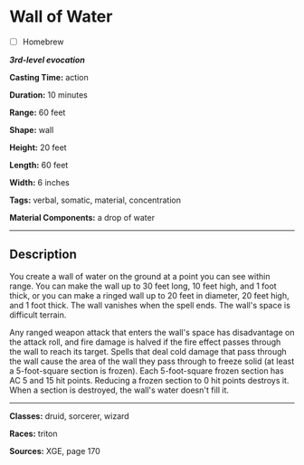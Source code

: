 # Wall of Water

- [ ] Homebrew

***3rd-level evocation***

**Casting Time:** action

**Duration:** 10 minutes

**Range:** 60 feet

**Shape:** wall

**Height:** 20 feet

**Length:** 60 feet

**Width:** 6 inches

**Tags:** verbal, somatic, material, concentration

**Material Components:** a drop of water

---

## Description
You create a wall of water on the ground at a point you can see within range.
You can make the wall up to 30 feet long, 10 feet high, and 1 foot thick, or you can make a ringed wall up to 20 feet in diameter, 20 feet high, and 1 foot thick.
The wall vanishes when the spell ends.
The wall's space is difficult terrain.

Any ranged weapon attack that enters the wall's space has disadvantage on the attack roll, and fire damage is halved if the fire effect passes through the wall to reach its target.
Spells that deal cold damage that pass through the wall cause the area of the wall they pass through to freeze solid (at least a 5-foot-square section is frozen).
Each 5-foot-square frozen section has AC 5 and 15 hit points.
Reducing a frozen section to 0 hit points destroys it.
When a section is destroyed, the wall's water doesn't fill it.

---

**Classes:** druid, sorcerer, wizard

**Races:** triton

**Sources:** XGE, page 170

